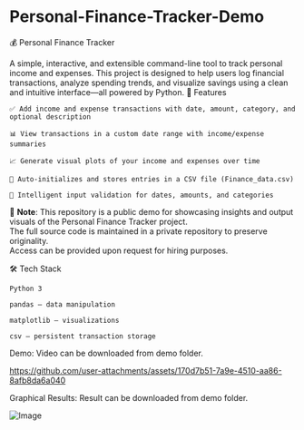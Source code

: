 # Personal-Finance-Tracker-Demo

💰 Personal Finance Tracker

A simple, interactive, and extensible command-line tool to track personal income and expenses. This project is designed to help users log financial transactions, analyze spending trends, and visualize savings using a clean and intuitive interface—all powered by Python.
🚀 Features

    ✅ Add income and expense transactions with date, amount, category, and optional description

    📊 View transactions in a custom date range with income/expense summaries

    📈 Generate visual plots of your income and expenses over time

    📁 Auto-initializes and stores entries in a CSV file (Finance_data.csv)

    🧠 Intelligent input validation for dates, amounts, and categories


🔐 **Note**: This repository is a public demo for showcasing insights and output visuals of the Personal Finance Tracker project.  
The full source code is maintained in a private repository to preserve originality.  
Access can be provided upon request for hiring purposes.

🛠️ Tech Stack

    Python 3

    pandas — data manipulation

    matplotlib — visualizations

    csv — persistent transaction storage

Demo:
Video can be downloaded from demo folder.

https://github.com/user-attachments/assets/170d7b51-7a9e-4510-aa86-8afb8da6a040

Graphical Results:
Result can be downloaded from demo folder.

![Image](https://github.com/user-attachments/assets/997329d2-52eb-49a9-b271-37cf7c58e77c)
